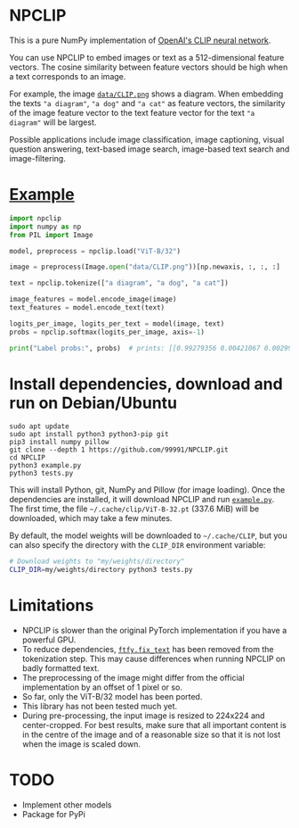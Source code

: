 # NPCLIP

This is a pure NumPy implementation of [OpenAI's CLIP neural network](https://github.com/openai/CLIP).

You can use NPCLIP to embed images or text as a 512-dimensional feature vectors. The cosine similarity between feature vectors should be high when a text corresponds to an image.

For example, the image [`data/CLIP.png`](https://github.com/99991/NPCLIP/blob/main/data/CLIP.png) shows a diagram. When embedding the texts `"a diagram"`, `"a dog"` and `"a cat"` as feature vectors, the similarity of the image feature vector to the text feature vector for the text `"a diagram"` will be largest.

Possible applications include image classification, image captioning, visual question answering, text-based image search, image-based text search and image-filtering.

# [Example](https://github.com/99991/NPCLIP/blob/main/example.py)

```python
import npclip
import numpy as np
from PIL import Image

model, preprocess = npclip.load("ViT-B/32")

image = preprocess(Image.open("data/CLIP.png"))[np.newaxis, :, :, :]

text = npclip.tokenize(["a diagram", "a dog", "a cat"])

image_features = model.encode_image(image)
text_features = model.encode_text(text)

logits_per_image, logits_per_text = model(image, text)
probs = npclip.softmax(logits_per_image, axis=-1)

print("Label probs:", probs)  # prints: [[0.99279356 0.00421067 0.00299573]]
```

# Install dependencies, download and run on Debian/Ubuntu

```
sudo apt update
sudo apt install python3 python3-pip git
pip3 install numpy pillow
git clone --depth 1 https://github.com/99991/NPCLIP.git
cd NPCLIP
python3 example.py
python3 tests.py
```

This will install Python, git, NumPy and Pillow (for image loading). Once the dependencies are installed, it will download NPCLIP and run [`example.py`](https://github.com/99991/NPCLIP/blob/main/example.py). The first time, the file `~/.cache/clip/ViT-B-32.pt` (337.6 MiB) will be downloaded, which may take a few minutes.

By default, the model weights will be downloaded to `~/.cache/CLIP`, but you can also specify the directory with the `CLIP_DIR` environment variable:

```bash
# Download weights to "my/weights/directory"
CLIP_DIR=my/weights/directory python3 tests.py
```

# Limitations

* NPCLIP is slower than the original PyTorch implementation if you have a powerful GPU.
* To reduce dependencies, [`ftfy.fix_text`](https://github.com/openai/CLIP/blob/a9b1bf5920416aaeaec965c25dd9e8f98c864f16/clip/simple_tokenizer.py#L51) has been removed from the tokenization step. This may cause differences when running NPCLIP on badly formatted text.
* The preprocessing of the image might differ from the official implementation by an offset of 1 pixel or so.
* So far, only the ViT-B/32 model has been ported.
* This library has not been tested much yet.
* During pre-processing, the input image is resized to 224x224 and center-cropped. For best results, make sure that all important content is in the centre of the image and of a reasonable size so that it is not lost when the image is scaled down.

# TODO

* Implement other models
* Package for PyPi
